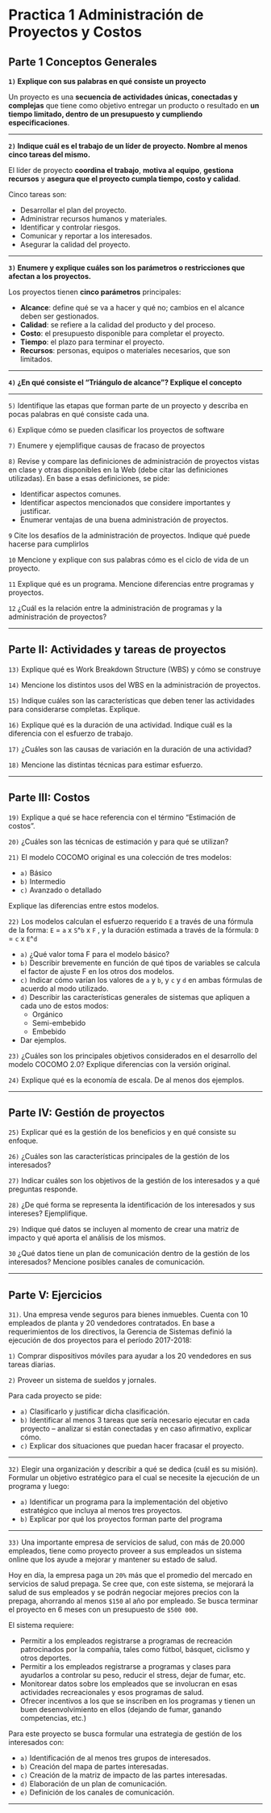 # Practica 1 Administración de Proyectos y Costos

## Parte 1 Conceptos Generales

**`1)` Explique con sus palabras en qué consiste un proyecto**

Un proyecto es una **secuencia de actividades únicas, conectadas y complejas** que tiene como objetivo entregar un producto o resultado en **un tiempo limitado, dentro de un presupuesto y cumpliendo especificaciones**.

---

**`2)` Indique cuál es el trabajo de un líder de proyecto. Nombre al menos cinco tareas del mismo.**

El líder de proyecto **coordina el trabajo**, **motiva al equipo**, **gestiona recursos** y **asegura que el proyecto cumpla tiempo, costo y calidad**.

Cinco tareas son:
- Desarrollar el plan del proyecto.  
- Administrar recursos humanos y materiales.  
- Identificar y controlar riesgos.  
- Comunicar y reportar a los interesados.  
- Asegurar la calidad del proyecto.

---

**`3)` Enumere y explique cuáles son los parámetros o restricciones que afectan a los proyectos.**

Los proyectos tienen **cinco parámetros** principales:

- **Alcance**: define qué se va a hacer y qué no; cambios en el alcance deben ser gestionados.  
- **Calidad**: se refiere a la calidad del producto y del proceso.  
- **Costo**: el presupuesto disponible para completar el proyecto.  
- **Tiempo**: el plazo para terminar el proyecto.  
- **Recursos**: personas, equipos o materiales necesarios, que son limitados.

---

**`4)` ¿En qué consiste el “Triángulo de alcance”? Explique el concepto**

---

`5)` Identifique las etapas que forman parte de un proyecto y describa en pocas palabras en qué consiste cada una.

`6)` Explique cómo se pueden clasificar los proyectos de software

`7)` Enumere y ejemplifique causas de fracaso de proyectos

`8)` Revise y compare las definiciones de administración de proyectos vistas en clase y otras disponibles en la Web (debe citar las definiciones utilizadas). En base a esas definiciones, se pide:

- Identificar aspectos comunes.
- Identificar aspectos mencionados que considere importantes y justificar.
- Enumerar ventajas de una buena administración de proyectos.

`9` Cite los desafíos de la administración de proyectos. Indique qué puede hacerse para
cumplirlos

`10` Mencione y explique con sus palabras cómo es el ciclo de vida de un proyecto.

`11` Explique qué es un programa. Mencione diferencias entre programas y proyectos.

`12` ¿Cuál es la relación entre la administración de programas y la administración de
proyectos?

---

## Parte II: Actividades y tareas de proyectos

`13)` Explique qué es Work Breakdown Structure (WBS) y cómo se construye

`14)` Mencione los distintos usos del WBS en la administración de proyectos.

`15)` Indique cuáles son las características que deben tener las actividades para
considerarse completas. Explique.

`16)` Explique qué es la duración de una actividad. Indique cuál es la diferencia con el esfuerzo de trabajo.

`17)` ¿Cuáles son las causas de variación en la duración de una actividad?

`18)` Mencione las distintas técnicas para estimar esfuerzo.

---

## Parte III: Costos

`19)` Explique a qué se hace referencia con el término “Estimación de costos”.

`20)` ¿Cuáles son las técnicas de estimación y para qué se utilizan?

`21)` El modelo COCOMO original es una colección de tres modelos: 

- `a)` Básico
- `b)` Intermedio
- `c)` Avanzado o detallado

Explique las diferencias entre estos modelos.

`22)` Los modelos calculan el esfuerzo requerido `E` a través de una fórmula de la forma:
`E` = `a` x `S`^`b` x `F` , y la duración estimada a través de la fórmula: `D` = `c` x `E`^`d`

- `a)` ¿Qué valor toma F para el modelo básico?
- `b)` Describir brevemente en función de qué tipos de variables se calcula el factor de ajuste F en los otros dos modelos.
- `c)` Indicar cómo varían los valores de `a` y `b`, y `c` y `d` en ambas fórmulas de acuerdo al modo utilizado.
- `d)` Describir las características generales de sistemas que apliquen a cada uno de estos modos:
    - Orgánico
    - Semi-embebido
    - Embebido
- Dar ejemplos.

`23)` ¿Cuáles son los principales objetivos considerados en el desarrollo del modelo COCOMO 2.0? Explique diferencias con la versión original.

`24)` Explique qué es la economía de escala. De al menos dos ejemplos.

---

## Parte IV: Gestión de proyectos

`25)` Explicar qué es la gestión de los beneficios y en qué consiste su enfoque.

`26)` ¿Cuáles son las características principales de la gestión de los interesados?

`27)` Indicar cuáles son los objetivos de la gestión de los interesados y a qué preguntas responde.

`28)` ¿De qué forma se representa la identificación de los interesados y sus intereses? Ejemplifique.

`29)` Indique qué datos se incluyen al momento de crear una matriz de impacto y qué aporta el análisis de los mismos.

`30` ¿Qué datos tiene un plan de comunicación dentro de la gestión de los interesados? Mencione posibles canales de comunicación.

---

## Parte V: Ejercicios

`31)`. Una empresa vende seguros para bienes inmuebles. Cuenta con 10 empleados de planta y 20 vendedores contratados. En base a requerimientos de los directivos, la Gerencia de Sistemas definió la ejecución de dos proyectos para el período 2017-2018:

`1)` Comprar dispositivos móviles para ayudar a los 20 vendedores en sus tareas diarias.

`2)` Proveer un sistema de sueldos y jornales.

Para cada proyecto se pide:

- `a)` Clasificarlo y justificar dicha clasificación.
- `b)` Identificar al menos 3 tareas que sería necesario ejecutar en cada proyecto – analizar si están conectadas y en caso afirmativo, explicar cómo.
- `c)` Explicar dos situaciones que puedan hacer fracasar el proyecto.

---

`32)` Elegir una organización y describir a qué se dedica (cuál es su misión). Formular un objetivo estratégico para el cual se necesite la ejecución de un programa y luego:
- `a)` Identificar un programa para la implementación del objetivo estratégico que incluya al menos tres proyectos.
- `b)` Explicar por qué los proyectos forman parte del programa

---

`33)` Una importante empresa de servicios de salud, con más de 20.000 empleados, tiene como proyecto proveer a sus empleados un sistema online que los ayude a mejorar y mantener su estado de salud.

Hoy en día, la empresa paga un `20%` más que el promedio del mercado en servicios de salud prepaga. Se cree que, con este sistema, se mejorará la salud de sus empleados y se podrán negociar mejores precios con la prepaga, ahorrando al menos `$150` al año por empleado. Se busca terminar el proyecto en 6 meses con un presupuesto de `$500 000`.

El sistema requiere:

- Permitir a los empleados registrarse a programas de recreación patrocinados por la compañía, tales como fútbol, básquet, ciclismo y otros deportes.
- Permitir a los empleados registrarse a programas y clases para ayudarlos a controlar su peso, reducir el stress, dejar de fumar, etc.
- Monitorear datos sobre los empleados que se involucran en esas actividades recreacionales y esos programas de salud.
- Ofrecer incentivos a los que se inscriben en los programas y tienen un buen desenvolvimiento en ellos (dejando de fumar, ganando competencias, etc.)

Para este proyecto se busca formular una estrategia de gestión de los interesados con:
- `a)` Identificación de al menos tres grupos de interesados.
- `b)` Creación del mapa de partes interesadas.
- `c)` Creación de la matriz de impacto de las partes interesadas.
- `d)` Elaboración de un plan de comunicación.
- `e)` Definición de los canales de comunicación.

---